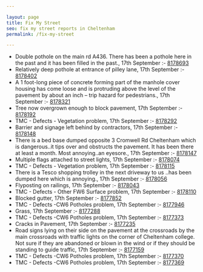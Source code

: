 ```yaml
---

layout: page
title: Fix My Street
seo: fix my street reports in Cheltenham
permalink: /fix-my-street

---
```


<!-- fix_marker starts -->

- Double pothole on the main rd A436. There has been a pothole here in the past and it has been filled in the past., 17th September :- [8178693](https://www.fixmystreet.com/report/8178693)
- Relatively deep pothole at entrance of pilley lane, 17th September :- [8178402](https://www.fixmystreet.com/report/8178402)
- A 1 foot-long piece of concrete forming part of the manhole cover housing has come loose and is protruding above the level of the pavement by about an inch – trip hazard for pedestrians., 17th September :- [8178321](https://www.fixmystreet.com/report/8178321)
- Tree now overgrown enough to block pavement, 17th September :- [8178192](https://www.fixmystreet.com/report/8178192)
- TMC - Defects - Vegetation problem, 17th September :- [8178292](https://www.fixmystreet.com/report/8178292)
- Barrier and signage left behind by contractors, 17th September :- [8178148](https://www.fixmystreet.com/report/8178148)
- There is a bed base dumped opposite 3 Cromwell Rd Cheltenham which is dangerous..it tips over and obstructs the pavement. It has been there at least a month. Most annoying..an eyesore., 17th September :- [8178147](https://www.fixmystreet.com/report/8178147)
- Multiple flags attached to street lights, 17th September :- [8178074](https://www.fixmystreet.com/report/8178074)
- TMC - Defects - Vegetation problem, 17th September :- [8178115](https://www.fixmystreet.com/report/8178115)
- There is a Tesco shopping trolley in the next driveway to us ..has been dumped here which is annoying., 17th September :- [8178056](https://www.fixmystreet.com/report/8178056)
- Flyposting on railings, 17th September :- [8178043](https://www.fixmystreet.com/report/8178043)
- TMC - Defects - Other FW6  Surface problem, 17th September :- [8178110](https://www.fixmystreet.com/report/8178110)
- Blocked gutter, 17th September :- [8177852](https://www.fixmystreet.com/report/8177852)
- TMC - Defects -CW6 Potholes  problem, 17th September :- [8177946](https://www.fixmystreet.com/report/8177946)
- Grass, 17th September :- [8177288](https://www.fixmystreet.com/report/8177288)
- TMC - Defects -CW6 Potholes  problem, 17th September :- [8177373](https://www.fixmystreet.com/report/8177373)
- Cracks in Pavement, 17th September :- [8177235](https://www.fixmystreet.com/report/8177235)
- Road signs lying on their side on the pavement at the crossroads by the main crossroads with traffic lights on the corner of Cheltenham college. Not sure if they are abandoned or blown in the wind or if they should be standing to guide traffic, 17th September :- [8177159](https://www.fixmystreet.com/report/8177159)
- TMC - Defects -CW6 Potholes  problem, 17th September :- [8177370](https://www.fixmystreet.com/report/8177370)
- TMC - Defects -CW6 Potholes  problem, 17th September :- [8177369](https://www.fixmystreet.com/report/8177369)

<!-- fix_marker ends -->